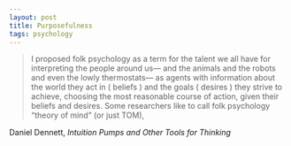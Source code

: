 ```yaml
---
layout: post
title: Purposefulness
tags: psychology
---
```


> I proposed folk psychology as a term for the talent we all have for interpreting the people around us— and the animals and the robots and even the lowly thermostats— as agents with information about the world they act in ( beliefs ) and the goals ( desires ) they strive to achieve, choosing the most reasonable course of action, given their beliefs and desires. Some researchers like to call folk psychology “theory of mind” (or just TOM),

Daniel Dennett, *Intuition Pumps and Other Tools for Thinking*